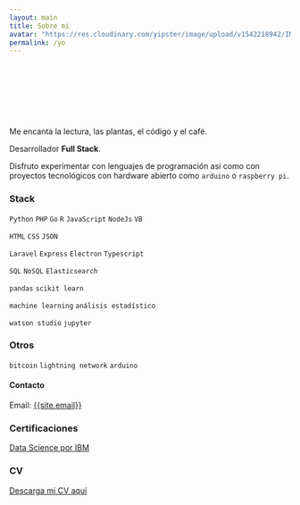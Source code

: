```yaml
---
layout: main
title: Sobre mi
avatar: "https://res.cloudinary.com/yipster/image/upload/v1542218942/IMG_20181031_094609_863_ybjpx1.jpg"
permalink: /yo
---
```


<div style="background:url({{page.avatar}}); background-size:100px; width:100px; height:100px;border-radius:50px;"></div>

Me encanta la lectura, las plantas, el código y el café.

Desarrollador __Full Stack__.

Disfruto experimentar con lenguajes de programación así como con proyectos tecnológicos con  hardware abierto como `arduino` o `raspberry pi`. 

### Stack

`Python` `PHP` `Go` `R` `JavaScript` `NodeJs` `VB`

`HTML` `CSS` `JSON`

`Laravel` `Express` `Electron` `Typescript`

`SQL` `NoSQL` `Elasticsearch`

`pandas` `scikit learn`

`machine learning` `análisis estadístico`

`watson studio` `jupyter`

### Otros

`bitcoin` `lightning network` `arduino` 

<h4 id="contact">Contacto</h4>

<p>Email: <a href="mailto:{{site.email}}">{{site.email}}</a></p>

### Certificaciones

[Data Science por IBM](https://www.youracclaim.com/users/victoriano-garza/badges)

### CV

[Descarga mi CV aquí]({{site.url}}/archivos/CV_2019_v1.5.pdf)
